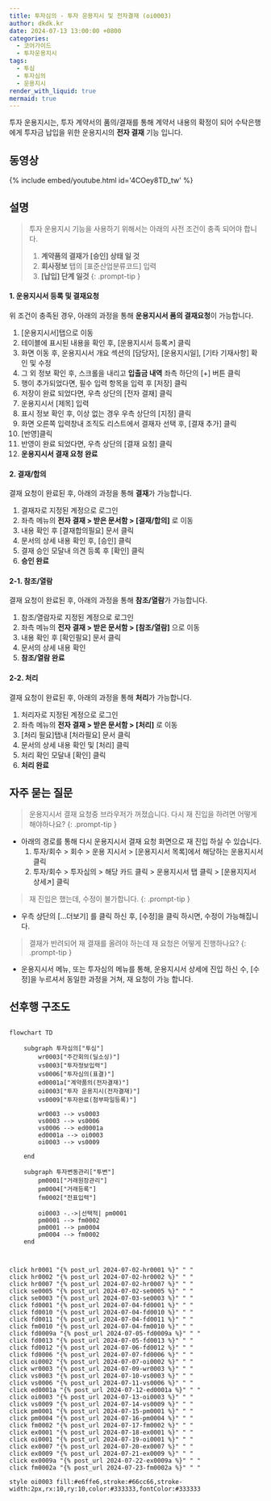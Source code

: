 ```yaml
---
title: 투자심의 - 투자 운용지시 및 전자결재 (oi0003)
author: dkdk.kr
date: 2024-07-13 13:00:00 +0800
categories:
  - 코어가이드
  - 투자운용지시
tags:
  - 투심
  - 투자심의
  - 운용지시
render_with_liquid: true
mermaid: true
---
```

투자 운용지시는,
투자 계약서의 품의/결재를 통해 계약서 내용의 확정이 되어
수탁은행에게 투자금 납입을 위한 운용지시의 **전자 결재** 기능 입니다.
## 동영상

{% include embed/youtube.html id='4COey8TD_tw' %}

## 설명
> 투자 운용지시 기능을 사용하기 위해서는 아래의 사전 조건이 충족 되어야 합니다.
> 1. **계약품의 결재가 [승인] 상태 일 것**
> 2. **회사정보** 탭의 [표준산업분류코드] 입력
> 3. **[납입] 단계 일것**
> {: .prompt-tip }
#### 1. 운용지시서 등록 및 결재요청
위 조건이 충족된 경우, 아래의 과정을 통해
**운용지시서 품의 결재요청**이 가능합니다.

1. [운용지시서]탭으로 이동
2. 테이블에 표시된 내용을 확인 후, [운용지시서 등록↗] 클릭
3. 화면 이동 후, 운용지시서 개요 섹션의 [담당자], [운용지시일], [기타 기재사항] 확인 및 수정
4. 그 외 정보 확인 후, 스크롤을 내리고 **입출금 내역** 좌측 하단의 [+] 버튼 클릭
5. 행이 추가되었다면, 필수 입력 항목을 입력 후 [저장] 클릭
6. 저장이 완료 되었다면, 우측 상단의 [전자 결재] 클릭
7. 운용지시서 [제목] 입력
8. 표시 정보 확인 후, 이상 없는 경우 우측 상단의 [지정] 클릭
9. 화면 오른쪽 입력창내 조직도 리스트에서 결재자 선택 후, [결재 추가] 클릭
10. [반영]클릭
11. 반영이 완료 되었다면, 우측 상단의 [결재 요청] 클릭
12. **운용지시서 결재 요청 완료**

#### 2. 결재/합의
결재 요청이 완료된 후, 아래의 과정을 통해
**결재**가 가능합니다.

1. 결재자로 지정된 계정으로 로그인
2. 좌측 메뉴의 **전자 결재 > 받은 문서함 > [결재/합의]** 로 이동
3. 내용 확인 후 [결재합의필요] 문서 클릭
4. 문서의 상세 내용 확인 후, [승인] 클릭
5. 결재 승인 모달내 의견 등록 후 [확인] 클릭
6. **승인 완료**
#### 2-1. 참조/열람
결재 요청이 완료된 후, 아래의 과정을 통해
**참조/열람**가 가능합니다.

1. 참조/열람자로 지정된 계정으로 로그인
2. 좌측 메뉴의 **전자 결재 > 받은 문서함 > [참조/열람]** 으로 이동
3. 내용 확인 후 [확인필요] 문서 클릭
4. 문서의 상세 내용 확인
5. **참조/열람 완료**

#### 2-2. 처리
결재 요청이 완료된 후, 아래의 과정을 통해
**처리**가 가능합니다.

1. 처리자로 지정된 계정으로 로그인
2. 좌측 메뉴의 **전자 결재 > 받은 문서함 > [처리]** 로 이동
3. [처리 필요]탭내 [처라필요] 문서 클릭
4. 문서의 상세 내용 확인 및 [처리] 클릭
5. 처리 확인 모달내 [확인] 클릭
6. **처리 완료**



## 자주 묻는 질문

> 운용지시서 결재 요청중 브라우저가 꺼졌습니다. 다시 재 진입을 하려면 어떻게 해야하나요?
{: .prompt-tip }

- 아래의 경로를 통해 다시 운용지시서 결재 요청 화면으로 재 진입 하실 수 있습니다.
	1. 투자/회수 > 회수 > 운용 지시서 > [운용지시서 목록]에서 해당하는 운용지시서 클릭
	2. 투자/회수 > 투자심의 > 해당 카드 클릭 > 운용지시서 탭 클릭 > [운용지지서 상세↗] 클릭

> 재 진입은 했는데, 수정이 불가합니다.
{: .prompt-tip }

- 우측 상단의 […더보기] 를 클릭 하신 후, [수정]을 클릭 하시면, 수정이 가능해집니다.

> 결재가 반려되어 재 결재를 올려야 하는데 재 요청은 어떻게 진행하나요?
{: .prompt-tip }

- 운용지시서 메뉴, 또는 투자심의 메뉴를 통해, 운용지시서 상세에 진입 하신 수, [수정]을 누르셔서 동일한 과정을 거쳐, 재 요청이 가능 합니다.

## 선후행 구조도

```mermaid

flowchart TD

    subgraph 투자심의["투심"]
        wr0003["주간회의(딜소싱)"]
        vs0003["투자정보입력"]
        vs0006["투자심의(표결)"]
        ed0001a["계약품의(전자결재)"]
        oi0003["투자 운용지시(전자결재)"]
        vs0009["투자완료(첨부파일등록)"]

        wr0003 --> vs0003
        vs0003 --> vs0006
        vs0006 --> ed0001a
        ed0001a --> oi0003
        oi0003 --> vs0009

    end

    subgraph 투자변동관리["투변"]
        pm0001["거래원장관리"]
        pm0004["거래등록"]
        fm0002["전표입력"]

        oi0003 -.->|선택적| pm0001
        pm0001 --> fm0002
        pm0001 --> pm0004
        pm0004 --> fm0002
    end


    
click hr0001 "{% post_url 2024-07-02-hr0001 %}" " "
click hr0002 "{% post_url 2024-07-02-hr0002 %}" " "
click hr0007 "{% post_url 2024-07-02-hr0007 %}" " "
click se0005 "{% post_url 2024-07-02-se0005 %}" " "
click se0003 "{% post_url 2024-07-03-se0003 %}" " "
click fd0001 "{% post_url 2024-07-04-fd0001 %}" " "
click fd0010 "{% post_url 2024-07-04-fd0010 %}" " "
click fd0011 "{% post_url 2024-07-04-fd0011 %}" " "
click fm0010 "{% post_url 2024-07-04-fm0010 %}" " "
click fd0009a "{% post_url 2024-07-05-fd0009a %}" " "
click fd0013 "{% post_url 2024-07-05-fd0013 %}" " "
click fd0012 "{% post_url 2024-07-06-fd0012 %}" " "
click fd0006 "{% post_url 2024-07-07-fd0006 %}" " "
click oi0002 "{% post_url 2024-07-07-oi0002 %}" " "
click wr0003 "{% post_url 2024-07-09-wr0003 %}" " "
click vs0003 "{% post_url 2024-07-10-vs0003 %}" " "
click vs0006 "{% post_url 2024-07-11-vs0006 %}" " "
click ed0001a "{% post_url 2024-07-12-ed0001a %}" " "
click oi0003 "{% post_url 2024-07-13-oi0003 %}" " "
click vs0009 "{% post_url 2024-07-14-vs0009 %}" " "
click pm0001 "{% post_url 2024-07-15-pm0001 %}" " "
click pm0004 "{% post_url 2024-07-16-pm0004 %}" " "
click fm0002 "{% post_url 2024-07-17-fm0002 %}" " "
click ex0001 "{% post_url 2024-07-18-ex0001 %}" " "
click oi0001 "{% post_url 2024-07-19-oi0001 %}" " "
click ex0007 "{% post_url 2024-07-20-ex0007 %}" " "
click ex0009 "{% post_url 2024-07-21-ex0009 %}" " "
click ex0009a "{% post_url 2024-07-22-ex0009a %}" " "
click fm0002a "{% post_url 2024-07-23-fm0002a %}" " "

style oi0003 fill:#e6ffe6,stroke:#66cc66,stroke-width:2px,rx:10,ry:10,color:#333333,fontColor:#333333


```
